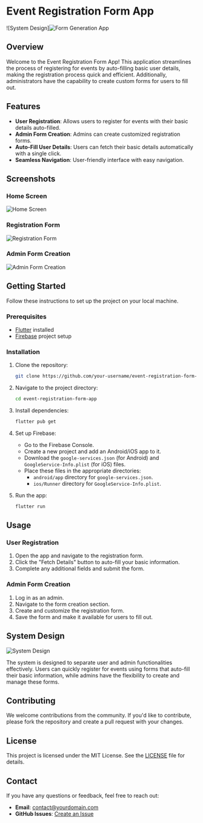 # Event Registration Form App

![System Design]![Form Generation App](https://github.com/kathankraithatha/common-registration-form-app/assets/99482358/d20bcaf8-3372-4481-b4a0-ce143c0696cc)


## Overview

Welcome to the Event Registration Form App! This application streamlines the process of registering for events by auto-filling basic user details, making the registration process quick and efficient. Additionally, administrators have the capability to create custom forms for users to fill out.

## Features

- **User Registration**: Allows users to register for events with their basic details auto-filled.
- **Admin Form Creation**: Admins can create customized registration forms.
- **Auto-Fill User Details**: Users can fetch their basic details automatically with a single click.
- **Seamless Navigation**: User-friendly interface with easy navigation.

## Screenshots

### Home Screen
![Home Screen](path/to/home-screen.png)

### Registration Form
![Registration Form](path/to/registration-form.png)

### Admin Form Creation
![Admin Form Creation](path/to/admin-form-creation.png)

## Getting Started

Follow these instructions to set up the project on your local machine.

### Prerequisites

- [Flutter](https://flutter.dev/docs/get-started/install) installed
- [Firebase](https://firebase.google.com/) project setup

### Installation

1. Clone the repository:
    ```bash
    git clone https://github.com/your-username/event-registration-form-app.git
    ```

2. Navigate to the project directory:
    ```bash
    cd event-registration-form-app
    ```

3. Install dependencies:
    ```bash
    flutter pub get
    ```

4. Set up Firebase:
   - Go to the Firebase Console.
   - Create a new project and add an Android/iOS app to it.
   - Download the `google-services.json` (for Android) and `GoogleService-Info.plist` (for iOS) files.
   - Place these files in the appropriate directories:
     - `android/app` directory for `google-services.json`.
     - `ios/Runner` directory for `GoogleService-Info.plist`.

5. Run the app:
    ```bash
    flutter run
    ```

## Usage

### User Registration

1. Open the app and navigate to the registration form.
2. Click the "Fetch Details" button to auto-fill your basic information.
3. Complete any additional fields and submit the form.

### Admin Form Creation

1. Log in as an admin.
2. Navigate to the form creation section.
3. Create and customize the registration form.
4. Save the form and make it available for users to fill out.

## System Design

![System Design](path/to/system-design-image.png)

The system is designed to separate user and admin functionalities effectively. Users can quickly register for events using forms that auto-fill their basic information, while admins have the flexibility to create and manage these forms.

## Contributing

We welcome contributions from the community. If you'd like to contribute, please fork the repository and create a pull request with your changes.

## License

This project is licensed under the MIT License. See the [LICENSE](LICENSE) file for details.

## Contact

If you have any questions or feedback, feel free to reach out:

- **Email**: contact@yourdomain.com
- **GitHub Issues**: [Create an Issue](https://github.com/your-username/event-registration-form-app/issues)
